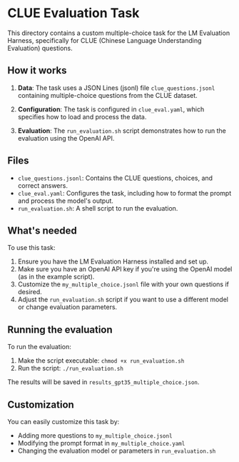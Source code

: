 # CLUE Evaluation Task

This directory contains a custom multiple-choice task for the LM Evaluation Harness, specifically for CLUE (Chinese Language Understanding Evaluation) questions.

## How it works

1. **Data**: The task uses a JSON Lines (jsonl) file `clue_questions.jsonl` containing multiple-choice questions from the CLUE dataset.

2. **Configuration**: The task is configured in `clue_eval.yaml`, which specifies how to load and process the data.

3. **Evaluation**: The `run_evaluation.sh` script demonstrates how to run the evaluation using the OpenAI API.

## Files

- `clue_questions.jsonl`: Contains the CLUE questions, choices, and correct answers.
- `clue_eval.yaml`: Configures the task, including how to format the prompt and process the model's output.
- `run_evaluation.sh`: A shell script to run the evaluation.

## What's needed

To use this task:

1. Ensure you have the LM Evaluation Harness installed and set up.
2. Make sure you have an OpenAI API key if you're using the OpenAI model (as in the example script).
3. Customize the `my_multiple_choice.jsonl` file with your own questions if desired.
4. Adjust the `run_evaluation.sh` script if you want to use a different model or change evaluation parameters.

## Running the evaluation

To run the evaluation:

1. Make the script executable: `chmod +x run_evaluation.sh`
2. Run the script: `./run_evaluation.sh`

The results will be saved in `results_gpt35_multiple_choice.json`.

## Customization

You can easily customize this task by:
- Adding more questions to `my_multiple_choice.jsonl`
- Modifying the prompt format in `my_multiple_choice.yaml`
- Changing the evaluation model or parameters in `run_evaluation.sh`
